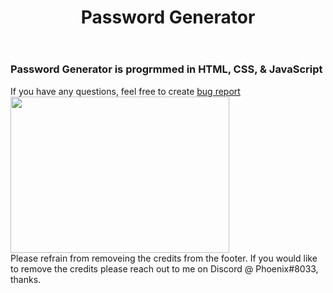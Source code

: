 <header>
    <h1> Password Generator</h1>
</header>

<body>
    <h3>Password Generator is progrmmed in HTML, CSS, & JavaScript</h3>
    <stong>If you have any questions, feel free to create </strong>
        <a href="https://github.com/Phoenix557/password-gen/issues">bug report</a>
        <div>
<img src="https://cdn.discordapp.com/attachments/855634041424183346/912058342162182164/unknown.png" width="350" height="250" />
        </div>
</body>

<footer>
Please refrain from removeing the credits from the footer.
If you would like to remove the credits please reach out to me on Discord @ Phoenix#8033, thanks.</footer>